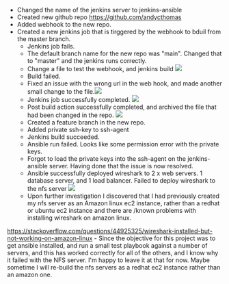 - Changed the name of the jenkins server to jenkins-ansible
- Created new github repo https://github.com/andycthomas
- Added webhook to the new repo.
- Created a new jenkins job that is tirggered by the webhook to bduil from the master branch.
    - Jenkins job fails.
    - The default branch name for the new repo was "main". Changed that to "master" and the jenkins runs correctly.
    - Change a file to test the webhook, and jenkins build
![](https://firebasestorage.googleapis.com/v0/b/firescript-577a2.appspot.com/o/imgs%2Fapp%2Fandy-devops%2FKMY_y7niDo.png?alt=media&token=9a8f9b48-3392-43e6-bca8-537438d91dbe)
    - Build failed.
    - Fixed an issue with the wrong url in the web hook, and made another small change to the file.![](https://firebasestorage.googleapis.com/v0/b/firescript-577a2.appspot.com/o/imgs%2Fapp%2Fandy-devops%2FUXQ8L-EqXr.png?alt=media&token=f5ee3ad4-7607-4b76-9694-403301597407)
    - Jenkins job  successfully completed.
![](https://firebasestorage.googleapis.com/v0/b/firescript-577a2.appspot.com/o/imgs%2Fapp%2Fandy-devops%2Fbo_BMuKIA_.png?alt=media&token=9d5b6014-f163-4bce-a4c3-9b128ee578c4)
    - Post build action successfully completed, and archived the file that had been changed in the repo.
![](https://firebasestorage.googleapis.com/v0/b/firescript-577a2.appspot.com/o/imgs%2Fapp%2Fandy-devops%2FtmvnSNrc-8.png?alt=media&token=0096a996-6516-44c0-8334-17c557273a5f)
    - Created a feature branch in the new repo.
    - Added private ssh-key to ssh-agent
    - Jenkins build succeeded. 
    - Ansible run failed. Looks like some permission error with the private keys. 
    - Forgot to load the private keys into the ssh-agent on the jenkins-ansible server. Having done that
the issue is now resolved.
    - Ansible successfully deployed wireshark to 2 x web servers. 1 database server, and 1 load balancer.
Failed to deploy wireshark to the nfs server 
![](https://firebasestorage.googleapis.com/v0/b/firescript-577a2.appspot.com/o/imgs%2Fapp%2Fandy-devops%2FvsBYtTlJ-I.png?alt=media&token=decaf04c-5934-4288-adf5-8f718981721d) 
    - Upon further investigation I discovered that I had previously created my nfs server as an Amazon linux ec2 instance, rather than a redhat or ubuntu ec2 instance and there are /known problems 
with installing wireshark on amazon linux.

https://stackoverflow.com/questions/44925325/wireshark-installed-but-not-working-on-amazon-linux
    - Since the objective for this project was to get ansible installed, and run a small test playbook against
a number of servers, and this has worked correctly for all of the others, and I know why it failed with the NFS server. I'm happy to leave it at that for now. Maybe sometime I will re-build the nfs servers
as a redhat ec2 instance rather than an amazon one.
